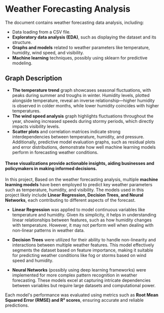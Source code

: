 # Weather Forecasting Analysis


The document contains weather forecasting data analysis, including:

- Data loading from a CSV file.
- **Exploratory data analysis (EDA)**, such as displaying the dataset and its structure.
- **Graphs and models** related to weather parameters like temperature, humidity, wind speed, and visibility.
- **Machine learning** techniques, possibly using sklearn for predictive modeling.

## Graph Description
- **The temperature trend** graph showcases seasonal fluctuations, with peaks during summer and troughs in winter. Humidity levels, plotted alongside temperature, reveal an inverse relationship—higher humidity is observed in colder months, while lower humidity coincides with higher temperatures.
- **The wind speed analysis** graph highlights fluctuations throughout the year, showing increased speeds during stormy periods, which directly impacts visibility levels.
- **Scatter plots** and correlation matrices indicate strong interdependencies between temperature, humidity, and pressure. Additionally, predictive model evaluation graphs, such as residual plots and error distributions, demonstrate how well machine learning models perform in forecasting weather conditions.

#### These visualizations provide actionable insights, aiding businesses and policymakers in making informed decisions.

In this project, Based on the weather forecasting analysis, multiple **machine learning models** have been employed to predict key weather parameters such as temperature, humidity, and visibility. The models used in this project likely include **Linear Regression, Decision Trees, and Neural Networks**, each contributing to different aspects of the forecast.  

- **Linear Regression** was applied to model continuous variables like temperature and humidity. Given its simplicity, it helps in understanding linear relationships between features, such as how humidity changes with temperature. However, it may not perform well when dealing with non-linear patterns in weather data.  

- **Decision Trees** were utilized for their ability to handle non-linearity and interactions between multiple weather features. This model effectively segments the dataset based on feature importance, making it suitable for predicting weather conditions like fog or storms based on wind speed and humidity.  

- **Neural Networks** (possibly using deep learning frameworks) were implemented for more complex pattern recognition in weather forecasting. These models excel at capturing intricate dependencies between variables but require large datasets and computational power.  

Each model's performance was evaluated using metrics such as **Root Mean Squared Error (RMSE) and R² scores**, ensuring accurate and reliable predictions.
